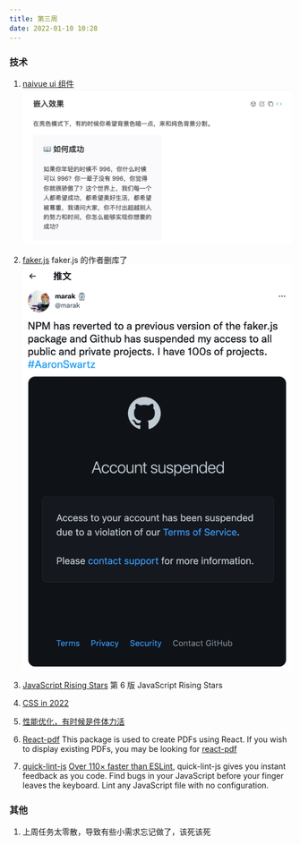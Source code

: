 ```yaml
---
title: 第三周
date: 2022-01-10 10:28
---
```

### 技术
1. [naivue ui 组件](https://www.naiveui.com)
![](./_image/2022-01-10/2022-01-10-13-15-06@2x.png)
2. [faker.js](https://github.com/marak/Faker.js/)
    faker.js 的作者删库了
![](./_image/2022-01-10/2022-01-10-13-19-20@2x.png)

3. [JavaScript Rising Stars](https://risingstars.js.org/2021/en)
    第 6 版 JavaScript Rising Stars
4. [CSS in 2022](https://www.bram.us/2021/12/27/css-in-2022/)
5. [性能优化，有时候是件体力活](https://mp.weixin.qq.com/s/_BKgmMtC6n3mAznCKDQUyA)
6. [React-pdf](https://github.com/diegomura/react-pdf)
    This package is used to create PDFs using React. If you wish to display existing PDFs, you may be looking for [react-pdf](https://github.com/wojtekmaj/react-pdf)
7. [quick-lint-js](https://quick-lint-js.com/)
   [ Over 110× faster than ESLint](https://quick-lint-js.com/benchmarks/), quick-lint-js gives you instant feedback as you code. Find bugs in your JavaScript before your finger leaves the keyboard. Lint any JavaScript file with no configuration.
### 其他
1. 上周任务太零散，导致有些小需求忘记做了，该死该死